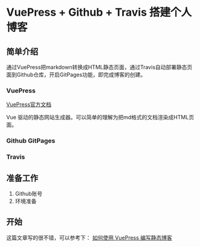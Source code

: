 # VuePress + Github + Travis 搭建个人博客

## 简单介绍

通过VuePress把markdown转换成HTML静态页面，通过Travis自动部署静态页面到Github仓库，开启GitPages功能，即完成博客的创建。

### VuePress

[VuePress官方文档](https://vuepress.vuejs.org/zh/)

Vue 驱动的静态网站生成器。可以简单的理解为把md格式的文档渲染成HTML页面。

### Github GitPages

### Travis

## 准备工作

1. Github账号
2. 环境准备

## 开始

这篇文章写的很不错，可以参考下：
[如何使用 VuePress 编写静态博客](https://www.unaxu.com/blog/posts/005-one-how-to-generate-static-blog-with-vuepress.html)